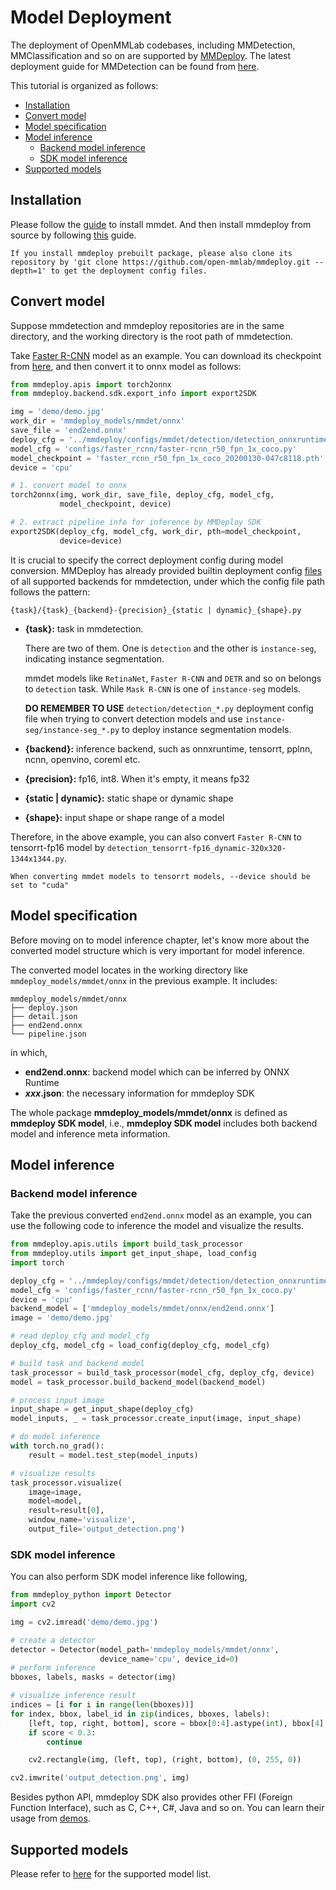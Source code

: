 # Model Deployment

The deployment of OpenMMLab codebases, including MMDetection, MMClassification and so on are supported by [MMDeploy](https://github.com/open-mmlab/mmdeploy).
The latest deployment guide for MMDetection can be found from [here](https://mmdeploy.readthedocs.io/en/dev-1.x/04-supported-codebases/mmdet.html).

This tutorial is organized as follows:

- [Installation](#installation)
- [Convert model](#convert-model)
- [Model specification](#model-specification)
- [Model inference](#model-inference)
  - [Backend model inference](#backend-model-inference)
  - [SDK model inference](#sdk-model-inference)
- [Supported models](#supported-models)

## Installation

Please follow the [guide](https://mmdetection.readthedocs.io/en/3.x/get_started.html) to install mmdet. And then install mmdeploy from source by following [this](https://mmdeploy.readthedocs.io/en/1.x/get_started.html#installation) guide.

```{note}
If you install mmdeploy prebuilt package, please also clone its repository by 'git clone https://github.com/open-mmlab/mmdeploy.git --depth=1' to get the deployment config files.
```

## Convert model

Suppose mmdetection and mmdeploy repositories are in the same directory, and the working directory is the root path of mmdetection.

Take [Faster R-CNN](https://github.com/open-mmlab/mmdetection/blob/3.x/configs/faster_rcnn/faster-rcnn_r50_fpn_1x_coco.py) model as an example. You can download its checkpoint from [here](https://download.openmmlab.com/mmdetection/v2.0/faster_rcnn/faster_rcnn_r50_fpn_1x_coco/faster_rcnn_r50_fpn_1x_coco_20200130-047c8118.pth), and then convert it to onnx model as follows:

```python
from mmdeploy.apis import torch2onnx
from mmdeploy.backend.sdk.export_info import export2SDK

img = 'demo/demo.jpg'
work_dir = 'mmdeploy_models/mmdet/onnx'
save_file = 'end2end.onnx'
deploy_cfg = '../mmdeploy/configs/mmdet/detection/detection_onnxruntime_dynamic.py'
model_cfg = 'configs/faster_rcnn/faster-rcnn_r50_fpn_1x_coco.py'
model_checkpoint = 'faster_rcnn_r50_fpn_1x_coco_20200130-047c8118.pth'
device = 'cpu'

# 1. convert model to onnx
torch2onnx(img, work_dir, save_file, deploy_cfg, model_cfg,
           model_checkpoint, device)

# 2. extract pipeline info for inference by MMDeploy SDK
export2SDK(deploy_cfg, model_cfg, work_dir, pth=model_checkpoint,
           device=device)
```

It is crucial to specify the correct deployment config during model conversion. MMDeploy has already provided builtin deployment config [files](https://github.com/open-mmlab/mmdeploy/tree/1.x/configs/mmdet) of all supported backends for mmdetection, under which the config file path follows the pattern:

```
{task}/{task}_{backend}-{precision}_{static | dynamic}_{shape}.py
```

- **{task}:** task in mmdetection.

  There are two of them. One is `detection` and the other is `instance-seg`, indicating instance segmentation.

  mmdet models like `RetinaNet`, `Faster R-CNN` and `DETR` and so on belongs to `detection` task. While `Mask R-CNN` is one of `instance-seg` models.

  **DO REMEMBER TO USE** `detection/detection_*.py` deployment config file when trying to convert detection models and use `instance-seg/instance-seg_*.py` to deploy instance segmentation models.

- **{backend}:** inference backend, such as onnxruntime, tensorrt, pplnn, ncnn, openvino, coreml etc.

- **{precision}:** fp16, int8. When it's empty, it means fp32

- **{static | dynamic}:** static shape or dynamic shape

- **{shape}:** input shape or shape range of a model

Therefore, in the above example, you can also convert `Faster R-CNN` to tensorrt-fp16 model by `detection_tensorrt-fp16_dynamic-320x320-1344x1344.py`.

```{tip}
When converting mmdet models to tensorrt models, --device should be set to "cuda"
```

## Model specification

Before moving on to model inference chapter, let's know more about the converted model structure which is very important for model inference.

The converted model locates in the working directory like `mmdeploy_models/mmdet/onnx` in the previous example. It includes:

```
mmdeploy_models/mmdet/onnx
├── deploy.json
├── detail.json
├── end2end.onnx
└── pipeline.json
```

in which,

- **end2end.onnx**: backend model which can be inferred by ONNX Runtime
- ***xxx*.json**: the necessary information for mmdeploy SDK

The whole package **mmdeploy_models/mmdet/onnx** is defined as **mmdeploy SDK model**, i.e., **mmdeploy SDK model** includes both backend model and inference meta information.

## Model inference

### Backend model inference

Take the previous converted `end2end.onnx` model as an example, you can use the following code to inference the model and visualize the results.

```python
from mmdeploy.apis.utils import build_task_processor
from mmdeploy.utils import get_input_shape, load_config
import torch

deploy_cfg = '../mmdeploy/configs/mmdet/detection/detection_onnxruntime_dynamic.py'
model_cfg = 'configs/faster_rcnn/faster-rcnn_r50_fpn_1x_coco.py'
device = 'cpu'
backend_model = ['mmdeploy_models/mmdet/onnx/end2end.onnx']
image = 'demo/demo.jpg'

# read deploy_cfg and model_cfg
deploy_cfg, model_cfg = load_config(deploy_cfg, model_cfg)

# build task and backend model
task_processor = build_task_processor(model_cfg, deploy_cfg, device)
model = task_processor.build_backend_model(backend_model)

# process input image
input_shape = get_input_shape(deploy_cfg)
model_inputs, _ = task_processor.create_input(image, input_shape)

# do model inference
with torch.no_grad():
    result = model.test_step(model_inputs)

# visualize results
task_processor.visualize(
    image=image,
    model=model,
    result=result[0],
    window_name='visualize',
    output_file='output_detection.png')
```

### SDK model inference

You can also perform SDK model inference like following,

```python
from mmdeploy_python import Detector
import cv2

img = cv2.imread('demo/demo.jpg')

# create a detector
detector = Detector(model_path='mmdeploy_models/mmdet/onnx',
                    device_name='cpu', device_id=0)
# perform inference
bboxes, labels, masks = detector(img)

# visualize inference result
indices = [i for i in range(len(bboxes))]
for index, bbox, label_id in zip(indices, bboxes, labels):
    [left, top, right, bottom], score = bbox[0:4].astype(int), bbox[4]
    if score < 0.3:
        continue

    cv2.rectangle(img, (left, top), (right, bottom), (0, 255, 0))

cv2.imwrite('output_detection.png', img)
```

Besides python API, mmdeploy SDK also provides other FFI (Foreign Function Interface), such as C, C++, C#, Java and so on. You can learn their usage from [demos](https://github.com/open-mmlab/mmdeploy/tree/1.x/demo).

## Supported models

Please refer to [here](https://mmdeploy.readthedocs.io/en/1.x/04-supported-codebases/mmdet.html#supported-models) for the supported model list.
